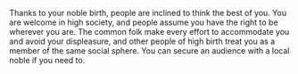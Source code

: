 Thanks to your noble birth, people are inclined to
think the best of you. You are welcome in high society,
and people assume you have the right to be wherever
you are. The common folk make every effort to
accommodate you and avoid your displeasure, and other
people of high birth treat you as a member of the same
social sphere. You can secure an audience with a local
noble if you need to.